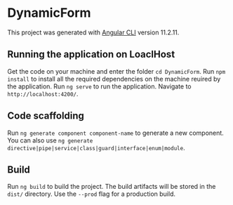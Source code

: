 # DynamicForm

This project was generated with [Angular CLI](https://github.com/angular/angular-cli) version 11.2.11.

## Running the application on LoaclHost

Get the code on your machine and enter the folder `cd DynamicForm`.
Run `npm install` to install all the required dependencies on the machine reuired by the application.
Run `ng serve` to run the application. Navigate to `http://localhost:4200/`.

## Code scaffolding

Run `ng generate component component-name` to generate a new component. You can also use `ng generate directive|pipe|service|class|guard|interface|enum|module`.

## Build

Run `ng build` to build the project. The build artifacts will be stored in the `dist/` directory. Use the `--prod` flag for a production build.

